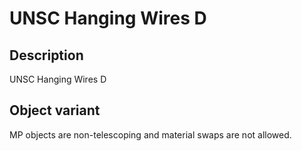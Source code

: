 # UNSC Hanging Wires D

## Description

UNSC Hanging Wires D

## Object variant

MP objects are non-telescoping and material swaps are not allowed.
